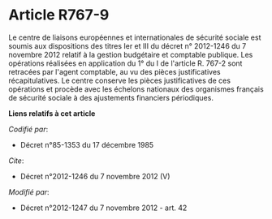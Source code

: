 # Article R767-9

Le centre de liaisons européennes et internationales de sécurité sociale est soumis aux dispositions des titres Ier et III du
décret n° 2012-1246 du 7 novembre 2012 relatif à la gestion budgétaire et comptable publique. Les opérations réalisées en
application du 1° du I de l'article R. 767-2 sont retracées par l'agent comptable, au vu des pièces justificatives
récapitulatives. Le centre conserve les pièces justificatives de ces opérations et procède avec les échelons nationaux des
organismes français de sécurité sociale à des ajustements financiers périodiques.

**Liens relatifs à cet article**

_Codifié par_:

  - Décret n°85-1353 du 17 décembre 1985

_Cite_:

  - Décret n°2012-1246 du 7 novembre 2012 (V)

_Modifié par_:

  - Décret n°2012-1247 du 7 novembre 2012 - art. 42
